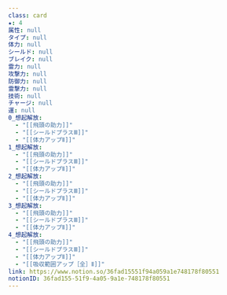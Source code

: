 ```yaml
---
class: card
★: 4
属性: null
タイプ: null
体力: null
シールド: null
ブレイク: null
霊力: null
攻撃力: null
防御力: null
霊撃力: null
技術: null
チャージ: null
運: null
0_想起解放:
  - "[[飛頭の助力]]"
  - "[[シールドプラスⅢ]]"
  - "[[体力アップⅡ]]"
1_想起解放:
  - "[[飛頭の助力]]"
  - "[[シールドプラスⅢ]]"
  - "[[体力アップⅡ]]"
2_想起解放:
  - "[[飛頭の助力]]"
  - "[[シールドプラスⅢ]]"
  - "[[体力アップⅡ]]"
3_想起解放:
  - "[[飛頭の助力]]"
  - "[[シールドプラスⅢ]]"
  - "[[体力アップⅡ]]"
4_想起解放:
  - "[[飛頭の助力]]"
  - "[[シールドプラスⅢ]]"
  - "[[体力アップⅡ]]"
  - "[[吸収範囲アップ［全］Ⅱ]]"
link: https://www.notion.so/36fad15551f94a059a1e748178f80551
notionID: 36fad155-51f9-4a05-9a1e-748178f80551
---
```

